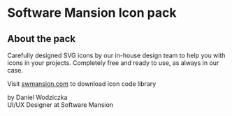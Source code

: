 # Software Mansion Icon pack

## About the pack

Carefully designed SVG icons by our in-house design team to help you with icons in your projects. Completely free and
ready to use, as always in our case.

Visit [swmansion.com](https://swmansion.com) to download icon code library

by Daniel Wodziczka<br />
UI/UX Designer at Software Mansion
